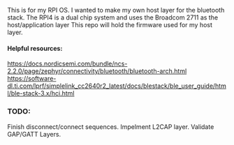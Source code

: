 This is for my RPI OS. I wanted to make my own host layer for the bluetooth stack.
The RPI4 is a dual chip system and uses the Broadcom 2711 as the host/application layer
This repo will hold the firmware used for my host layer.

#### Helpful resources:
https://docs.nordicsemi.com/bundle/ncs-2.2.0/page/zephyr/connectivity/bluetooth/bluetooth-arch.html
https://software-dl.ti.com/lprf/simplelink_cc2640r2_latest/docs/blestack/ble_user_guide/html/ble-stack-3.x/hci.html

### TODO:
Finish disconnect/connect sequences. Impelment L2CAP layer. Validate GAP/GATT Layers.